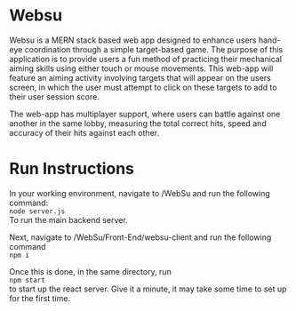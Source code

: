 # Websu
Websu is a MERN stack based web app designed to enhance users hand-eye coordination through a simple target-based game. The purpose of this application is to provide users a fun method of practicing their mechanical aiming skills using either touch or mouse movements. This web-app will feature an aiming activity involving targets that will appear on the users screen, in which the user must attempt to click on these targets to add to their user session score. 

The web-app has multiplayer support, where users can battle against one another in the same lobby, measuring the total correct hits, speed and accuracy of their hits against each other. 

# Run Instructions
In your working environment, navigate to /WebSu and run the following command:<br/>
``` node server.js ``` <br/>
To run the main backend server.<br/>

Next, navigate to /WebSu/Front-End/websu-client and run the following command<br/> 
```npm i```<br/> 

Once this is done, in the same directory, run<br/> 
```npm start```<br/> to start up the react server. Give it a minute, it may take some time to set up for the first time. 
